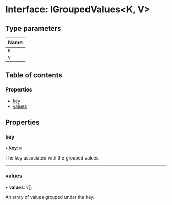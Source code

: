 # Interface: IGroupedValues\<K, V\>

## Type parameters

| Name |
| :------ |
| `K` |
| `V` |

## Table of contents

### Properties

- [key](./src/interfaces/IGroupedValues.md#key)
- [values](./src/interfaces/IGroupedValues.md#values)

## Properties

### key

• **key**: `K`

The key associated with the grouped values.

___

### values

• **values**: `V`[]

An array of values grouped under the key.
